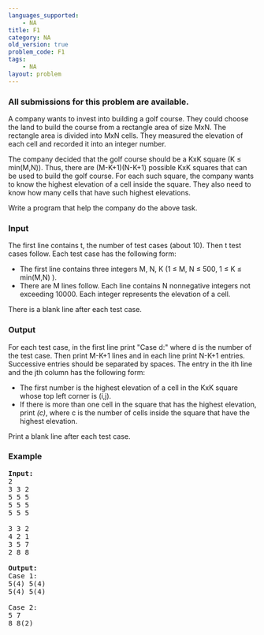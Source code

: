 ```yaml
---
languages_supported:
    - NA
title: F1
category: NA
old_version: true
problem_code: F1
tags:
    - NA
layout: problem
---
```

###  All submissions for this problem are available. 

A company wants to invest into building a golf course. They could choose the land to build the course from a rectangle area of size MxN. The rectangle area is divided into MxN cells. They measured the elevation of each cell and recorded it into an integer number.

The company decided that the golf course should be a KxK square (K ≤ min(M,N)). Thus, there are (M-K+1)(N-K+1) possible KxK squares that can be used to build the golf course. For each such square, the company wants to know the highest elevation of a cell inside the square. They also need to know how many cells that have such highest elevations.

Write a program that help the company do the above task.

### Input

The first line contains t, the number of test cases (about 10). Then t test cases follow. Each test case has the following form:

- The first line contains three integers M, N, K (1 ≤ M, N ≤ 500, 1 ≤ K ≤ min(M,N) ).
- There are M lines follow. Each line contains N nonnegative integers not exceeding 10000. Each integer represents the elevation of a cell.

There is a blank line after each test case.

### Output

For each test case, in the first line print "Case d:" where d is the number of the test case. Then print M-K+1 lines and in each line print N-K+1 entries. Successive entries should be separated by spaces. The entry in the ith line and the jth column has the following form:

- The first number is the highest elevation of a cell in the KxK square whose top left corner is (i,j).
- If there is more than one cell in the square that has the highest elevation, print _(c)_, where c is the number of cells inside the square that have the highest elevation.

Print a blank line after each test case.

### Example

<pre><strong>Input:</strong>
2
3 3 2
5 5 5
5 5 5
5 5 5

3 3 2
4 2 1
3 5 7
2 8 8

<strong>Output:</strong>
Case 1:
5(4) 5(4) 
5(4) 5(4) 

Case 2:
5 7 
8 8(2) 


</pre>